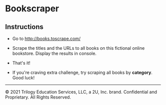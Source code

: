 # Bookscraper

## Instructions

* Go to <http://books.toscrape.com/>

* Scrape the titles and the URLs to all books on this fictional online bookstore. Display the results in console.

* That's it!

* If you're craving extra challenge, try scraping all books by **category**. Good luck!

---

© 2021 Trilogy Education Services, LLC, a 2U, Inc. brand.  Confidential and Proprietary.  All Rights Reserved.